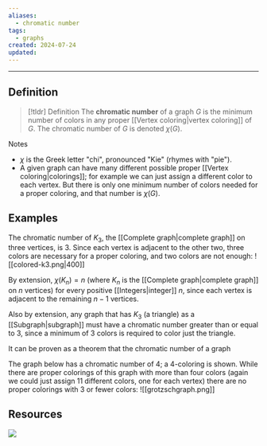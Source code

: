 ```yaml
---
aliases:
  - chromatic number
tags:
  - graphs
created: 2024-07-24
updated:
---
```

---
## Definition 

> [!tldr] Definition
> The **chromatic number** of a graph $G$ is the minimum number of colors in any proper [[Vertex coloring|vertex coloring]] of $G$. The chromatic number of $G$ is denoted $\chi(G)$. 

Notes
- $\chi$ is the Greek letter "chi", pronounced "Kie" (rhymes with "pie"). 
- A given graph can have many different possible proper [[Vertex coloring|colorings]]; for example we can just assign a different color to each vertex. But there is only one minimum number of colors needed for a proper coloring, and that number is $\chi(G)$. 

## Examples 

The chromatic number of $K_3$, the [[Complete graph|complete graph]] on three vertices, is $3$. Since each vertex is adjacent to the other two, three colors are necessary for a proper coloring, and two colors are not enough: 
![[colored-k3.png|400]]

By extension, $\chi(K_n) = n$ (where $K_n$ is the [[Complete graph|complete graph]] on $n$ vertices) for every positive [[Integers|integer]] $n$, since each vertex is adjacent to the remaining $n-1$ vertices. 

Also by extension, any graph that has $K_3$ (a triangle) as a [[Subgraph|subgraph]] must have a chromatic number greater than or equal to 3, since a minimum of 3 colors is required to color just the triangle. 

It can be proven as a theorem that the chromatic number of a graph 

The graph below has a chromatic number of 4; a 4-coloring is shown. While there are proper colorings of this graph with more than four colors (again we could just assign 11 different colors, one for each vertex) there are no proper colorings with 3 or fewer colors: 
![[grotzschgraph.png]]



## Resources 

![](https://www.youtube.com/watch?v=3VeQhNF5-rE)